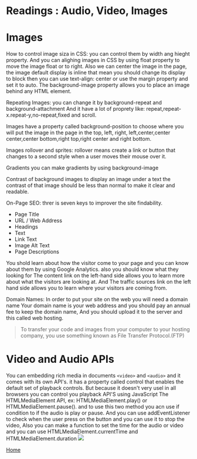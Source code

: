 # Readings : Audio, Video, Images

# Images

How to control image siza in CSS: you can control them by width ang hieght property.
And you can alighing images in CSS by using float property to move the image float or to right.
Also we can center the image in the page, the image default display is inline that mean you should change its display to block then you can use text-align: center or use the margin property and set it to auto.
The background-image property allows you to place an image behind any HTML element. 

Repeating Images: you can change it by background-repeat and background-attachment
And it have a lot of proprety like: repeat,repeat-x.repeat-y,no-repeat,fixed and scroll.

Images have a property called background-position to choose where you will put the image in the page in the top, left, right, left,center,center center,center bottom,right top,right center and right bottom.

Images rollover and sprites: 
rollover means create a link or button that changes to a second style when a user moves their mouse over it.

Gradients you can make gradients by using background-image 

Contrast of background images to display an image under a text the contrast of that image should be less than normal to make it clear and readable.

On-Page SEO: threr is seven keys to improver the site findability.
 - Page Title
 - URL / Web Address
 - Headings
 - Text
 - Link Text
 - Image Alt Text 
 - Page Descriptions

You shold learn about how the visitor come to your page and you can know about them by using Google Analytics. also you should know what they looking for The content link on the left-hand side allows you to learn more about what the visitors are looking at.
And The traffic sources link on the left hand side allows you to learn where your visitors are coming from.

Domain Names: In order to put your site on the web you will need a domain name Your domain name is your web
address and you should pay an annual fee to keep the domain name, And you should upload it to the server and this called web hosting.

>To transfer your code and images from your
computer to your hosting company, you use
something known as File Transfer Protocol.(FTP)

# Video and Audio APIs
You can  embedding rich media in documents `<video>` and `<audio>` and it comes with its own API's. it has a property called control that  enables the default set of playback controls. But because it doesn't very usel in all browsers you can control you playback API'S using JavaScript The HTMLMediaElement API, ex:  HTMLMediaElement.play() or HTMLMediaElement.pause().
and to use this two method you acn use if condition to if the audio is play or pause.
And you can use addEventListener to check when the user press on the button and you can use it to stop the video, Also you can make a function to set the time for the audio or video and you can use HTMLMediaElement.currentTime and HTMLMediaElement.duration
![](https://slidetodoc.com/presentation_image/29bd834244ee80f126103853f6248bb0/image-27.jpg)
 
[Home](README.md)